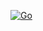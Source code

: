 [![Go](https://github.com/happyxhw/iself/actions/workflows/go.yml/badge.svg?branch=master)](https://github.com/happyxhw/iself/actions/workflows/go.yml)